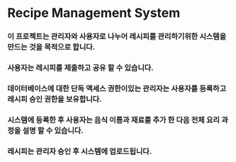 Recipe Management System
=======================

### 이 프로젝트는 관리자와 사용자로 나누어 레시피를 관리하기위한 시스템을 만드는 것을 목적으로 합니다. 
### 사용자는 레시피를 제출하고 공유 할 수 있습니다.
### 데이터베이스에 대한 단독 액세스 권한이있는 관리자는 사용자를 등록하고 레시피 승인 권한을 보유합니다.
### 시스템에 등록한 후 사용자는 음식 이름과 재료를 추가 한 다음 전체 요리 과정을 설명 할 수 있습니다.
### 레시피는 관리자 승인 후 시스템에 업로드됩니다.